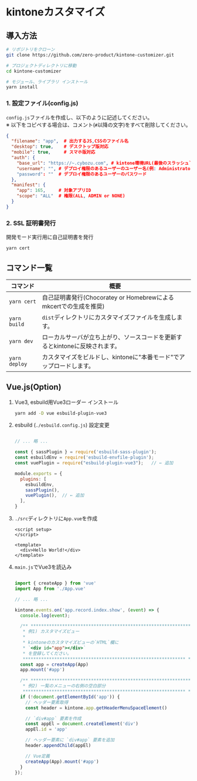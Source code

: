 # kintoneカスタマイズ

## 導入方法

```bash
# リポジトリをクローン
git clone https://github.com/zero-product/kintone-customizer.git

# プロジェクトディレクトリに移動
cd kintone-customizer

# モジュール、ライブラリ インストール
yarn install
```

### 1. 設定ファイル(config.js)

`config.js`ファイルを作成し、以下のように記述してください。  
※ 以下をコピペする場合は、コメント(`#`以降の文字)をすべて削除してください。

```json
{
  "filename": "app",  # 出力するJS,CSSのファイル名
  "desktop": true,    # デスクトップ版対応
  "mobile": true,     # スマホ版対応
  "auth": {
    "base_url": "https://~.cybozu.com", # kintone環境URL(最後のスラッシュ`/`は不要)
    "username": "", # デプロイ権限のあるユーザーのユーザー名(例: Administrator)
    "password": ""  # デプロイ権限のあるユーザーのパスワード
  },
  "manifest": {
    "app": 165,     # 対象アプリID
    "scope": "ALL"  # 権限(ALL, ADMIN or NONE)
  }
}
```

### 2. SSL 証明書発行

開発モード実行用に自己証明書を発行

```bash
yarn cert
```

## コマンド一覧

|コマンド|概要|
|-|-|
|`yarn cert`|自己証明書発行(Chocoratey or Homebrewによるmkcertでの生成を推奨)|
|`yarn build`|`dist`ディレクトリにカスタマイズファイルを生成します。|
|`yarn dev`|ローカルサーバが立ち上がり、ソースコードを更新するとkintoneに反映されます。|
|`yarn deploy`|カスタマイズをビルドし、kintoneに"本番モード"でアップロードします。|

## Vue.js(Option)

1. Vue3, esbuild用Vue3ローダー インストール

    ```bash
    yarn add -D vue esbuild-plugin-vue3
    ```

2. esbuild (`./esbuild.config.js`) 設定変更

    ```javascript:./esbuild.config.js

    // ... 略 ...

    const { sassPlugin } = require('esbuild-sass-plugin');
    const esbuildEnv = require('esbuild-envfile-plugin');
    const vuePlugin = require("esbuild-plugin-vue3");   // ← 追加

    module.exports = {
      plugins: [
        esbuildEnv,
        sassPlugin(),
        vuePlugin(),  // ← 追加
      ],
    }
    ```

3. `./src`ディレクトリに`App.vue`を作成

    ```html:./src/App.vue
    <script setup>
    </script>

    <template>
      <div>Hello World!</div>
    </template>
    ```

4. `main.js`でVue3を読込み

    ```javascript:./src/main.js

    import { createApp } from 'vue'
    import App from './App.vue'

    // ... 略 ...

    kintone.events.on('app.record.index.show', (event) => {
      console.log(event);

      /** **************************************************************
       * 例1) カスタマイズビュー
       *
       * kintoneのカスタマイズビューの`HTML`欄に
       * `<div id="app"></div>`
       * を登録してください。
       ************************************************************** */
      const app = createApp(App)
      app.mount('#app')

      /** **************************************************************
       * 例2) 一覧のメニューの右側の空白部分
       ************************************************************** */
      if (!document.getElementById('app')) {
        // ヘッダー要素取得
        const header = kintone.app.getHeaderMenuSpaceElement()

        // `div#app` 要素を作成
        const appEl = document.createElement('div')
        appEl.id = 'app'

        // ヘッダー要素に `div#app` 要素を追加
        header.appendChild(appEl)

        // Vue定義
        createApp(App).mount('#app')
      }
    });
    ```
